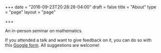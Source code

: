 +++
date = "2016-09-23T20:28:28-04:00"
draft = false
title = "About"
type = "page"
layout = "page"

+++

An in-person seminar on mathematics.

If you attended a talk and want to give feedback on it, you can do so with this
[Google form](https://goo.gl/forms/t1GUAGhBGF6LtkFm1).  All suggestions are
welcome!
